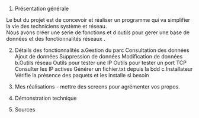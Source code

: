 1) Présentation générale <br />

Le but du projet est de concevoir et réaliser un programme qui va simplifier la vie des techniciens système et réseau.  <br />
Nous avons créer une serie de fonctions et d outils pour gerer une base de données et des fonctionnalités réseaux . <br />

2) Détails des fonctionnalités
  a.Gestion du parc
     Consultation des données
     Ajout de données
     Suppression de données
     Modification de données
  b.Outils réseau
     Outils pour tester une IP
     Outils pour tester un port TCP
     Consulter les IP actives
     Générer un fichier.txt depuis la bdd
  c.Installateur
     Vérifie la présence des paquets et les installe si besoin

8) Mes réalisations - mettre des screens pour agrémenter vos propos. 
9) Démonstration technique 
10) Sources

